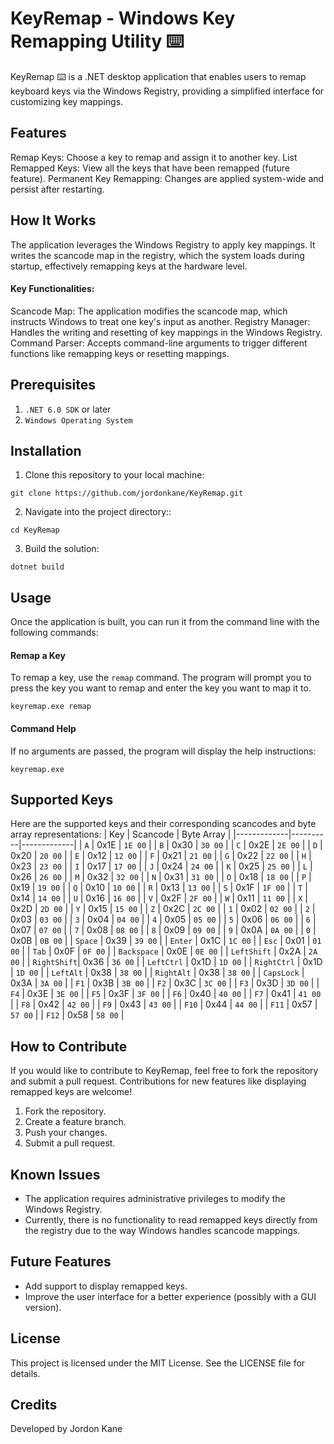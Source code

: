 # KeyRemap - Windows Key Remapping Utility ⌨️
KeyRemap ⌨️ is a .NET desktop application that enables users to remap keyboard keys via the Windows Registry, providing a simplified interface for customizing key mappings.

## Features
Remap Keys: Choose a key to remap and assign it to another key.
List Remapped Keys: View all the keys that have been remapped (future feature).
Permanent Key Remapping: Changes are applied system-wide and persist after restarting.

## How It Works
The application leverages the Windows Registry to apply key mappings. It writes the scancode map in the registry, which the system loads during startup, effectively remapping keys at the hardware level.

#### Key Functionalities:
Scancode Map: The application modifies the scancode map, which instructs Windows to treat one key's input as another.
Registry Manager: Handles the writing and resetting of key mappings in the Windows Registry.
Command Parser: Accepts command-line arguments to trigger different functions like remapping keys or resetting mappings.

## Prerequisites
1. `.NET 6.0 SDK` or later
2. `Windows Operating System`

## Installation
1. Clone this repository to your local machine:
```
git clone https://github.com/jordonkane/KeyRemap.git
```
2. Navigate into the project directory::
```
cd KeyRemap
```
3. Build the solution:
```
dotnet build
```

## Usage
Once the application is built, you can run it from the command line with the following commands:

#### Remap a Key
To remap a key, use the `remap` command. The program will prompt you to press the key you want to remap and enter the key you want to map it to.
```
keyremap.exe remap
```
#### Command Help
If no arguments are passed, the program will display the help instructions:
```
keyremap.exe
```

## Supported Keys
Here are the supported keys and their corresponding scancodes and byte array representations:
| Key         | Scancode | Byte Array  |
|-------------|----------|-------------|
| `A`         | 0x1E     | `1E 00`     |
| `B`         | 0x30     | `30 00`     |
| `C`         | 0x2E     | `2E 00`     |
| `D`         | 0x20     | `20 00`     |
| `E`         | 0x12     | `12 00`     |
| `F`         | 0x21     | `21 00`     |
| `G`         | 0x22     | `22 00`     |
| `H`         | 0x23     | `23 00`     |
| `I`         | 0x17     | `17 00`     |
| `J`         | 0x24     | `24 00`     |
| `K`         | 0x25     | `25 00`     |
| `L`         | 0x26     | `26 00`     |
| `M`         | 0x32     | `32 00`     |
| `N`         | 0x31     | `31 00`     |
| `O`         | 0x18     | `18 00`     |
| `P`         | 0x19     | `19 00`     |
| `Q`         | 0x10     | `10 00`     |
| `R`         | 0x13     | `13 00`     |
| `S`         | 0x1F     | `1F 00`     |
| `T`         | 0x14     | `14 00`     |
| `U`         | 0x16     | `16 00`     |
| `V`         | 0x2F     | `2F 00`     |
| `W`         | 0x11     | `11 00`     |
| `X`         | 0x2D     | `2D 00`     |
| `Y`         | 0x15     | `15 00`     |
| `Z`         | 0x2C     | `2C 00`     |
| `1`         | 0x02     | `02 00`     |
| `2`         | 0x03     | `03 00`     |
| `3`         | 0x04     | `04 00`     |
| `4`         | 0x05     | `05 00`     |
| `5`         | 0x06     | `06 00`     |
| `6`         | 0x07     | `07 00`     |
| `7`         | 0x08     | `08 00`     |
| `8`         | 0x09     | `09 00`     |
| `9`         | 0x0A     | `0A 00`     |
| `0`         | 0x0B     | `0B 00`     |
| `Space`     | 0x39     | `39 00`     |
| `Enter`     | 0x1C     | `1C 00`     |
| `Esc`       | 0x01     | `01 00`     |
| `Tab`       | 0x0F     | `0F 00`     |
| `Backspace` | 0x0E     | `0E 00`     |
| `LeftShift` | 0x2A     | `2A 00`     |
| `RightShift`| 0x36     | `36 00`     |
| `LeftCtrl`  | 0x1D     | `1D 00`     |
| `RightCtrl` | 0x1D     | `1D 00`     |
| `LeftAlt`   | 0x38     | `38 00`     |
| `RightAlt`  | 0x38     | `38 00`     |
| `CapsLock`  | 0x3A     | `3A 00`     |
| `F1`        | 0x3B     | `3B 00`     |
| `F2`        | 0x3C     | `3C 00`     |
| `F3`        | 0x3D     | `3D 00`     |
| `F4`        | 0x3E     | `3E 00`     |
| `F5`        | 0x3F     | `3F 00`     |
| `F6`        | 0x40     | `40 00`     |
| `F7`        | 0x41     | `41 00`     |
| `F8`        | 0x42     | `42 00`     |
| `F9`        | 0x43     | `43 00`     |
| `F10`       | 0x44     | `44 00`     |
| `F11`       | 0x57     | `57 00`     |
| `F12`       | 0x58     | `58 00`     |


## How to Contribute
If you would like to contribute to KeyRemap, feel free to fork the repository and submit a pull request. Contributions for new features like displaying remapped keys are welcome!
1. Fork the repository.
2. Create a feature branch.
3. Push your changes.
4. Submit a pull request.

## Known Issues
- The application requires administrative privileges to modify the Windows Registry.
- Currently, there is no functionality to read remapped keys directly from the registry due to the way Windows handles scancode mappings.

## Future Features
- Add support to display remapped keys.
- Improve the user interface for a better experience (possibly with a GUI version).

## License
This project is licensed under the MIT License. See the LICENSE file for details.

## Credits
Developed by Jordon Kane
